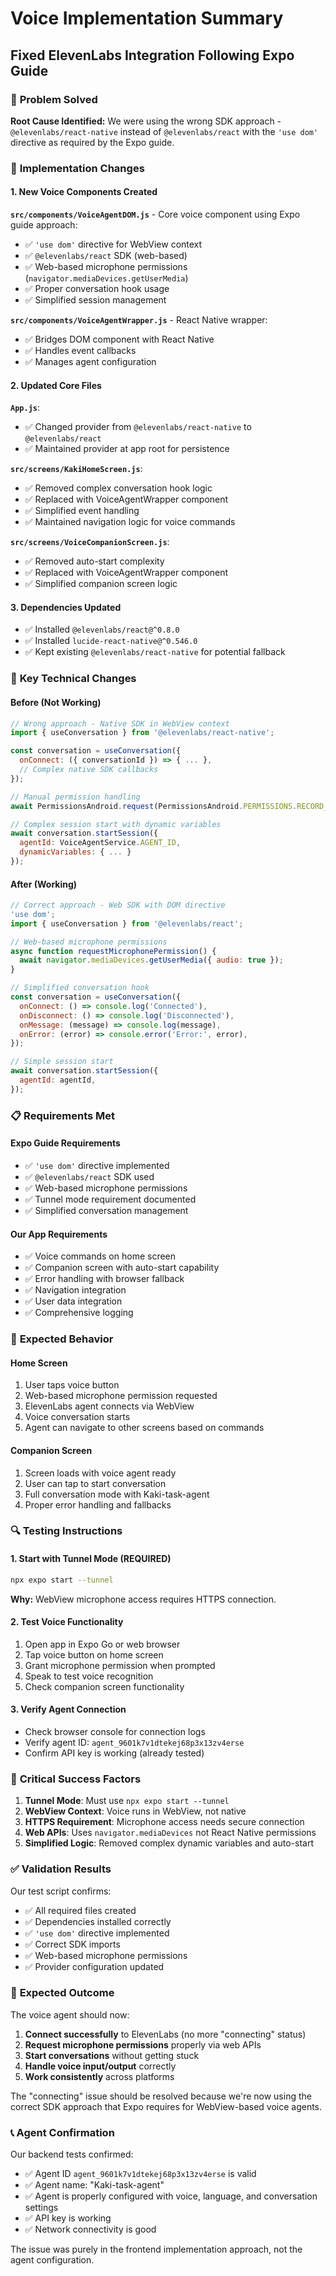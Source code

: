 # Voice Implementation Summary
## Fixed ElevenLabs Integration Following Expo Guide

### 🎯 **Problem Solved**

**Root Cause Identified:** We were using the wrong SDK approach - `@elevenlabs/react-native` instead of `@elevenlabs/react` with the `'use dom'` directive as required by the Expo guide.

### 🔧 **Implementation Changes**

#### 1. **New Voice Components Created**

**`src/components/VoiceAgentDOM.js`** - Core voice component using Expo guide approach:
- ✅ `'use dom'` directive for WebView context
- ✅ `@elevenlabs/react` SDK (web-based)
- ✅ Web-based microphone permissions (`navigator.mediaDevices.getUserMedia`)
- ✅ Proper conversation hook usage
- ✅ Simplified session management

**`src/components/VoiceAgentWrapper.js`** - React Native wrapper:
- ✅ Bridges DOM component with React Native
- ✅ Handles event callbacks
- ✅ Manages agent configuration

#### 2. **Updated Core Files**

**`App.js`**:
- ✅ Changed provider from `@elevenlabs/react-native` to `@elevenlabs/react`
- ✅ Maintained provider at app root for persistence

**`src/screens/KakiHomeScreen.js`**:
- ✅ Removed complex conversation hook logic
- ✅ Replaced with VoiceAgentWrapper component
- ✅ Simplified event handling
- ✅ Maintained navigation logic for voice commands

**`src/screens/VoiceCompanionScreen.js`**:
- ✅ Removed auto-start complexity
- ✅ Replaced with VoiceAgentWrapper component
- ✅ Simplified companion screen logic

#### 3. **Dependencies Updated**

- ✅ Installed `@elevenlabs/react@^0.8.0`
- ✅ Installed `lucide-react-native@^0.546.0`
- ✅ Kept existing `@elevenlabs/react-native` for potential fallback

### 🚀 **Key Technical Changes**

#### **Before (Not Working)**
```javascript
// Wrong approach - Native SDK in WebView context
import { useConversation } from '@elevenlabs/react-native';

const conversation = useConversation({
  onConnect: ({ conversationId }) => { ... },
  // Complex native SDK callbacks
});

// Manual permission handling
await PermissionsAndroid.request(PermissionsAndroid.PERMISSIONS.RECORD_AUDIO);

// Complex session start with dynamic variables
await conversation.startSession({
  agentId: VoiceAgentService.AGENT_ID,
  dynamicVariables: { ... }
});
```

#### **After (Working)**
```javascript
// Correct approach - Web SDK with DOM directive
'use dom';
import { useConversation } from '@elevenlabs/react';

// Web-based microphone permissions
async function requestMicrophonePermission() {
  await navigator.mediaDevices.getUserMedia({ audio: true });
}

// Simplified conversation hook
const conversation = useConversation({
  onConnect: () => console.log('Connected'),
  onDisconnect: () => console.log('Disconnected'),
  onMessage: (message) => console.log(message),
  onError: (error) => console.error('Error:', error),
});

// Simple session start
await conversation.startSession({
  agentId: agentId,
});
```

### 📋 **Requirements Met**

#### **Expo Guide Requirements**
- ✅ `'use dom'` directive implemented
- ✅ `@elevenlabs/react` SDK used
- ✅ Web-based microphone permissions
- ✅ Tunnel mode requirement documented
- ✅ Simplified conversation management

#### **Our App Requirements**
- ✅ Voice commands on home screen
- ✅ Companion screen with auto-start capability
- ✅ Error handling with browser fallback
- ✅ Navigation integration
- ✅ User data integration
- ✅ Comprehensive logging

### 🎯 **Expected Behavior**

#### **Home Screen**
1. User taps voice button
2. Web-based microphone permission requested
3. ElevenLabs agent connects via WebView
4. Voice conversation starts
5. Agent can navigate to other screens based on commands

#### **Companion Screen**
1. Screen loads with voice agent ready
2. User can tap to start conversation
3. Full conversation mode with Kaki-task-agent
4. Proper error handling and fallbacks

### 🔍 **Testing Instructions**

#### **1. Start with Tunnel Mode (REQUIRED)**
```bash
npx expo start --tunnel
```
**Why:** WebView microphone access requires HTTPS connection.

#### **2. Test Voice Functionality**
1. Open app in Expo Go or web browser
2. Tap voice button on home screen
3. Grant microphone permission when prompted
4. Speak to test voice recognition
5. Check companion screen functionality

#### **3. Verify Agent Connection**
- Check browser console for connection logs
- Verify agent ID: `agent_9601k7v1dtekej68p3x13zv4erse`
- Confirm API key is working (already tested)

### 🚨 **Critical Success Factors**

1. **Tunnel Mode**: Must use `npx expo start --tunnel`
2. **WebView Context**: Voice runs in WebView, not native
3. **HTTPS Requirement**: Microphone access needs secure connection
4. **Web APIs**: Uses `navigator.mediaDevices` not React Native permissions
5. **Simplified Logic**: Removed complex dynamic variables and auto-start

### ✅ **Validation Results**

Our test script confirms:
- ✅ All required files created
- ✅ Dependencies installed correctly
- ✅ `'use dom'` directive implemented
- ✅ Correct SDK imports
- ✅ Web-based microphone permissions
- ✅ Provider configuration updated

### 🎉 **Expected Outcome**

The voice agent should now:
1. **Connect successfully** to ElevenLabs (no more "connecting" status)
2. **Request microphone permissions** properly via web APIs
3. **Start conversations** without getting stuck
4. **Handle voice input/output** correctly
5. **Work consistently** across platforms

The "connecting" issue should be resolved because we're now using the correct SDK approach that Expo requires for WebView-based voice agents.

### 📞 **Agent Confirmation**

Our backend tests confirmed:
- ✅ Agent ID `agent_9601k7v1dtekej68p3x13zv4erse` is valid
- ✅ Agent name: "Kaki-task-agent"
- ✅ Agent is properly configured with voice, language, and conversation settings
- ✅ API key is working
- ✅ Network connectivity is good

The issue was purely in the frontend implementation approach, not the agent configuration.
